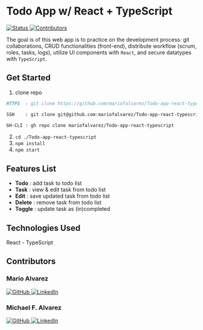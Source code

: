 # Todo App w/ React + TypeScript

[ ![Status][Badge-Status] ][Site-Page]
[ ![Contributors][Badge-Contributors] ](#Contributors)

The goal is of this web app is to practice on the development process: git collaborations, CRUD functionalities (front-end), distribute workflow (scrum, roles, tasks, logs), utilize UI components with `React`, and secure datatypes with `TypeScript`.

## Get Started

1. clone repo
```md
HTTPS  : git clone https://github.com/mariofalvarez/Todo-app-react-typescript.git

SSH    : git clone git@github.com:mariofalvarez/Todo-app-react-typescript.git

GH-CLI : gh repo clone mariofalvarez/Todo-app-react-typescript
```
2. `cd ./Todo-app-react-typescript`
3. `npm install`
4. `npm start`

## Features List

- **Todo** : add task to todo list
- **Task** : view & edit task from todo list
- **Edit** : save updated task from todo list
- **Delete** : remove task from todo list
- **Toggle** : update task as (in)completed

## Technologies Used

React - TypeScript

## Contributors

### **Mario Alvarez** 
[ ![GitHub][Badge-GitHub] ][Mario-GH] 
[ ![LinkedIn][Badge-LinkedIn] ][Mario-LI] 
### **Michael F. Alvarez**
[ ![GitHub][Badge-GitHub] ][Micky-GH]
[ ![LinkedIn][Badge-LinkedIn] ][Micky-LI] 

<!--  -->

<!-- badge color: success | important | informational -->
[Badge-Status]: https://img.shields.io/badge/Status-In_Development-informational?style=for-the-badge
[Badge-Contributors]: https://img.shields.io/badge/Contributors-2-lightgreen?style=for-the-badge
[Site-Page]: https://todo-app-react-typescript.netlify.app/

[Badge-GitHub]: https://img.shields.io/badge/-GitHub-black.svg?style=for-the-badge&logo=GitHub&colorB=555
[Badge-LinkedIn]: https://img.shields.io/badge/-LinkedIn-black.svg?style=for-the-badge&logo=linkedin&colorB=555
[Mario-GH]: https://github.com/mariofalvarez
[Mario-LI]: https://www.linkedin.com/in/mariofalvarez/
[Micky-GH]: https://github.com/awwmicky
[Micky-LI]: https://www.linkedin.com/in/awwmicky/